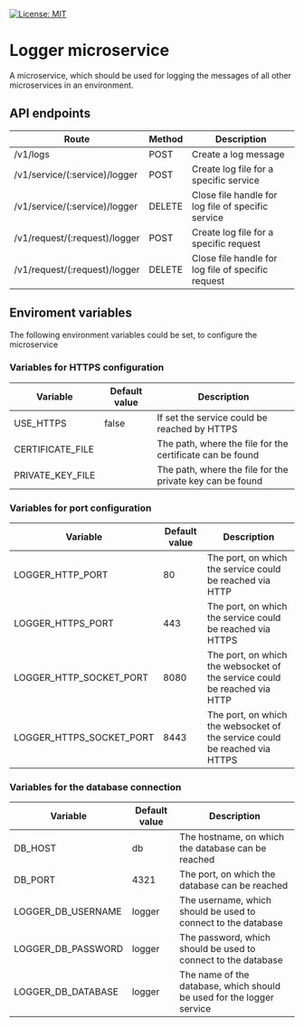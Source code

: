 [![License: MIT](https://img.shields.io/badge/License-MIT-yellow.svg)](https://opensource.org/licenses/MIT)

# Logger microservice

A microservice, which should be used for logging the messages of all other microservices in an environment.

## API endpoints

| Route | Method | Description |
| ----- | ------ | ----------- |
| /v1/logs | POST | Create a log message |
| /v1/service/(:service)/logger | POST | Create log file for a specific service |
| /v1/service/(:service)/logger | DELETE | Close file handle for log file of specific service |
| /v1/request/(:request)/logger | POST | Create log file for a specific request |
| /v1/request/(:request)/logger | DELETE | Close file handle for log file of specific request |

## Enviroment variables

The following environment variables could be set, to configure the microservice

### Variables for HTTPS configuration

| Variable | Default value | Description |
| -------- | ------------- | ----------- |
| USE_HTTPS | false | If set the service could be reached by HTTPS |
| CERTIFICATE_FILE | | The path, where the file for the certificate can be found |
| PRIVATE_KEY_FILE | | The path, where the file for the private key can be found |

### Variables for port configuration

| Variable | Default value | Description |
| -------- | ------------- | ----------- |
| LOGGER_HTTP_PORT | 80 | The port, on which the service could be reached via HTTP |
| LOGGER_HTTPS_PORT | 443 | The port, on which the service could be reached via HTTPS |
| LOGGER_HTTP_SOCKET_PORT | 8080 | The port, on which the websocket of the service could be reached via HTTP |
| LOGGER_HTTPS_SOCKET_PORT | 8443 | The port, on which the websocket of the service could be reached via HTTPS |

### Variables for the database connection

| Variable | Default value | Description |
| -------- | ------------- | ----------- |
| DB_HOST | db | The hostname, on which the database can be reached |
| DB_PORT | 4321 | The port, on which the database can be reached |
| LOGGER_DB_USERNAME | logger | The username, which should be used to connect to the database |
| LOGGER_DB_PASSWORD | logger | The password, which should be used to connect to the database |
| LOGGER_DB_DATABASE | logger | The name of the database, which should be used for the logger service |
